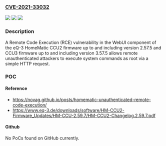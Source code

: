 ### [CVE-2021-33032](https://cve.mitre.org/cgi-bin/cvename.cgi?name=CVE-2021-33032)
![](https://img.shields.io/static/v1?label=Product&message=n%2Fa&color=blue)
![](https://img.shields.io/static/v1?label=Version&message=n%2Fa&color=blue)
![](https://img.shields.io/static/v1?label=Vulnerability&message=n%2Fa&color=brighgreen)

### Description

A Remote Code Execution (RCE) vulnerability in the WebUI component of the eQ-3 HomeMatic CCU2 firmware up to and including version 2.57.5 and CCU3 firmware up to and including version 3.57.5 allows remote unauthenticated attackers to execute system commands as root via a simple HTTP request.

### POC

#### Reference
- https://novag.github.io/posts/homematic-unauthenticated-remote-code-execution/
- https://www.eq-3.de/downloads/software/HM-CCU2-Firmware_Updates/HM-CCU-2.59.7/HM-CCU2-Changelog.2.59.7.pdf

#### Github
No PoCs found on GitHub currently.

